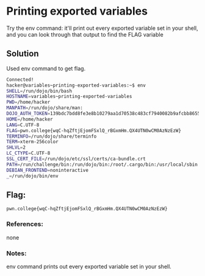 # Printing exported variables
Try the env command: it'll print out every exported variable set in your shell, and you can look through that output to find the FLAG variable

## Solution
Used env command to get flag.

```sh
Connected!
hacker@variables~printing-exported-variables:~$ env
SHELL=/run/dojo/bin/bash
HOSTNAME=variables~printing-exported-variables
PWD=/home/hacker
MANPATH=/run/dojo/share/man:
DOJO_AUTH_TOKEN=139bdc7bdd8fe3e8b10279aa1d70538c483cf7940082b9afcbb865582663c1e8
HOME=/home/hacker
LANG=C.UTF-8
FLAG=pwn.college{wqC-hqZftjEjomFSxlQ_rBGxmHm.QX4UTN0wCM0AzNzEzW}
TERMINFO=/run/dojo/share/terminfo
TERM=xterm-256color
SHLVL=2
LC_CTYPE=C.UTF-8
SSL_CERT_FILE=/run/dojo/etc/ssl/certs/ca-bundle.crt
PATH=/run/challenge/bin:/run/dojo/bin:/root/.cargo/bin:/usr/local/sbin:/usr/local/bin:/usr/sbin:/usr/bin:/sbin:/bin
DEBIAN_FRONTEND=noninteractive
_=/run/dojo/bin/env
```

## Flag: 

```
pwn.college{wqC-hqZftjEjomFSxlQ_rBGxmHm.QX4UTN0wCM0AzNzEzW}
```

### References:
none

### Notes:
env command prints out every exported variable set in your shell.
